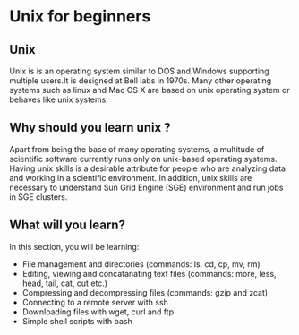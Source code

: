 # Unix for beginners

## Unix
Unix is is an operating system similar to DOS and Windows supporting multiple users.It is designed at Bell labs in 1970s. Many other operating systems such as linux and Mac OS X  are based on unix operating system or behaves like unix systems.

## Why should you learn unix ?
Apart from being the base of many operating systems, a multitude of scientific software currently runs only on unix-based operating systems. Having unix skills is a desirable attribute for people who are analyzing data and working in a scientific environment. In addition, unix skills are necessary to understand Sun Grid Engine (SGE) environment and run jobs in  SGE clusters.

## What will you learn?

In this section, you will be learning:
* File management and directories (commands: ls, cd, cp, mv, rm)
* Editing, viewing and concatanating text files (commands: more, less, head, tail, cat, cut etc.)
* Compressing and decompressing files (commands: gzip and zcat)
* Connecting to a remote server with ssh
* Downloading files with wget, curl and ftp
* Simple shell scripts with bash
